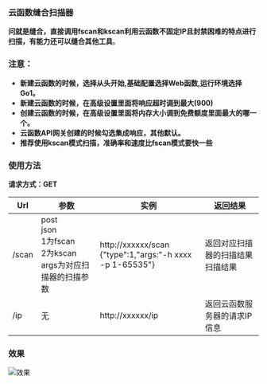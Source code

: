 ### 云函数缝合扫描器

  

  **问就是缝合，直接调用fscan和kscan利用云函数不固定IP且封禁困难的特点进行扫描，有能力还可以缝合其他工具**。



### 注意：

- ​	**新建云函数的时候，选择从头开始,基础配置选择Web函数,运行环境选择Go1。**
- ​	**新建云函数的时候，在高级设置里面将响应超时调到最大(900)**
- ​    **创建云函数的时候，在高级设置里面将内存大小调到免费额度里面最大的哪一个。**
- ​	**云函数API网关创建的时候勾选集成响应，其他默认。**
- ​    **推荐使用kscan模式扫描，准确率和速度比fscan模式要快一些**



### 使用方法

**请求方式：GET**

| Url   | 参数                                                         | 实例                                                         | 返回结果                         |
| ----- | ------------------------------------------------------------ | ------------------------------------------------------------ | -------------------------------- |
| /scan | post<br />json<br />1为fscan<br />2为kscan<br />args为对应扫描器的扫描参数 | http://xxxxxx/scan<br />{"type":1,"args:"-h xxxx -p 1-65535"} | 返回对应扫描器的扫描结果扫描结果 |
| /ip   | 无                                                           | http://xxxxxx/ip                                             | 返回云函数服务器的请求IP信息     |

### 效果

![效果](https://github.com/adeljck/scf_scanner_server/raw/main/%E6%95%88%E6%9E%9C.png)
